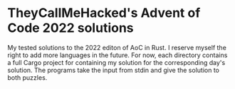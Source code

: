 # TheyCallMeHacked's Advent of Code 2022 solutions
My tested solutions to the 2022 editon of AoC in Rust. I reserve myself the right to add
more languages in the future. For now, each directory contains a full Cargo project for
containing my solution for the corresponding day's solution. The programs take the input
from stdin and give the solution to both puzzles.
